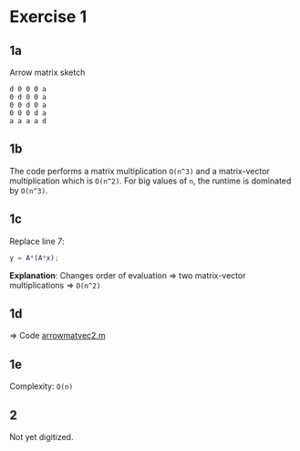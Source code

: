 Exercise 1
==========

1a
--

Arrow matrix sketch

    d 0 0 0 a
    0 d 0 0 a
    0 0 d 0 a
    0 0 0 d a
    a a a a d

1b
--

The code performs a matrix multiplication `O(n^3)` and a matrix-vector multiplication which is `O(n^2)`. For big values of `n`, the runtime is dominated by `O(n^3)`.

1c
--

Replace line *7*:

````matlab
y = A*(A*x);
````

**Explanation**: Changes order of evaluation &rArr; two matrix-vector multiplications &rArr; `O(n^2)`

1d
--

&rArr; Code [arrowmatvec2.m](https://github.com/alshain/eth-numcse/blob/master/01/arrowmatvec2.m)

1e
--

Complexity: `O(n)`

2
--

Not yet digitized.